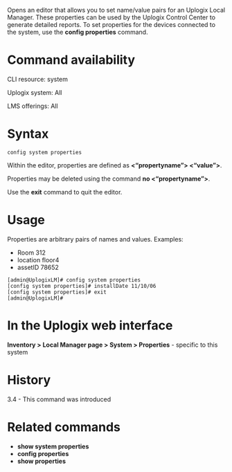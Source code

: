 <!-- 5.4 -->

Opens an editor that allows you to set name/value pairs for an Uplogix Local Manager. These properties can be used by the Uplogix Control Center to generate detailed reports. To set properties for the devices connected to the system, use the **config properties** command.

# Command availability 

CLI resource: system

Uplogix system: All

LMS offerings: All

# Syntax 

```
config system properties
```

Within the editor, properties are defined as **<“propertyname”> <“value”>**.

Properties may be deleted using the command **no <“propertyname”>**.

Use the **exit** command to quit the editor.

# Usage 

Properties are arbitrary pairs of names and values. Examples: 

- Room 312
- location floor4
- assetID 78652

```
[admin@UplogixLM]# config system properties
[config system properties]# installDate 11/10/06
[config system properties]# exit
[admin@UplogixLM]#
```

# In the Uplogix web interface

**Inventory > Local Manager page > System > Properties** - specific to this system

# History 

3.4 - This command was introduced 

# Related commands 

- **show system properties**
- **config properties**
- **show properties**
